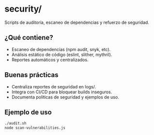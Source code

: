 # security/

Scripts de auditoría, escaneo de dependencias y refuerzo de seguridad.

## ¿Qué contiene?
- Escaneo de dependencias (npm audit, snyk, etc).
- Análisis estático de código (eslint, slither, mythril).
- Reportes automáticos y centralizados.

## Buenas prácticas
- Centraliza reportes de seguridad en logs/.
- Integra con CI/CD para bloquear builds inseguros.
- Documenta políticas de seguridad y ejemplos de uso.

## Ejemplo de uso
```bash
./audit.sh
node scan-vulnerabilities.js
``` 